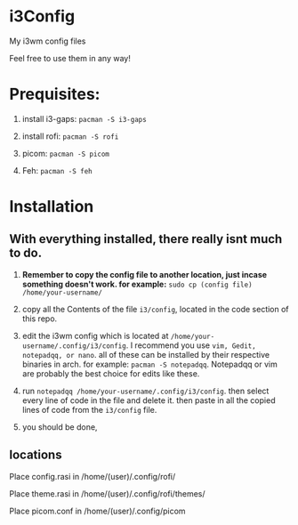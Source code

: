 # i3Config
My i3wm config files

Feel free to use them in any way!
# Prequisites:
  1. install i3-gaps:
    ```
    pacman -S i3-gaps
    ```
  2. install rofi:
    ```
    pacman -S rofi
    ```
     
  3. picom:
    ```
    pacman -S picom
    ```
  
  5. Feh: ``pacman -S feh``
  



# Installation

## With everything installed, there really isnt much to do.

1. **Remember to copy the config file to another location, just incase something doesn't work. for example:** ```sudo cp (config file) /home/your-username/```

2. copy all the Contents of the file ```i3/config```, located in the code section of this repo.

3. edit the i3wm config which is located at ```/home/your-username/.config/i3/config```. I recommend you use ```vim, Gedit, notepadqq, or nano```. all of these can be installed by their respective binaries in arch. for example: ```pacman -S notepadqq```. Notepadqq or vim are probably the best choice for edits like these.

4. run ```notepadqq /home/your-username/.config/i3/config```. then select every line of code in the file and delete it. then paste in all the copied lines of code from the ```i3/config``` file.

5. you should be done, 

## locations
  Place config.rasi in /home/(user)/.config/rofi/
  
  Place theme.rasi in /home/(user)/.config/rofi/themes/
  
  Place picom.conf in /home/(user)/.config/picom

